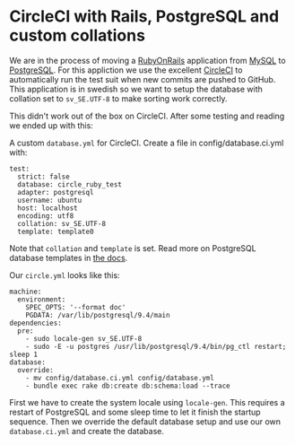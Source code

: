 # CircleCI with Rails, PostgreSQL and custom collations

We are in the process of moving a [RubyOnRails](http://rubyonrails.org/) application from [MySQL](https://www.mysql.com/) to [PostgreSQL](http://www.postgresql.org/). For this appliction we use the excellent [CircleCI](https://circleci.com) to automatically run the test suit when new commits are pushed to GitHub. This application is in swedish so we want to setup the database with collation set to `sv_SE.UTF-8` to make sorting work correctly. 

This didn't work out of the box on CircleCI. After some testing and reading we ended up with this:


A custom `database.yml` for CircleCI. Create a file in config/database.ci.yml with:

```
test:
  strict: false
  database: circle_ruby_test
  adapter: postgresql
  username: ubuntu
  host: localhost
  encoding: utf8
  collation: sv_SE.UTF-8
  template: template0
```

Note that `collation` and `template` is set. Read more on PostgreSQL database templates in [the docs](http://www.postgresql.org/docs/9.3/static/manage-ag-templatedbs.html).

Our `circle.yml` looks like this:

```
machine:
  environment:
    SPEC_OPTS: '--format doc'
    PGDATA: /var/lib/postgresql/9.4/main
dependencies:
  pre:
    - sudo locale-gen sv_SE.UTF-8 
    - sudo -E -u postgres /usr/lib/postgresql/9.4/bin/pg_ctl restart; sleep 1 
database:
  override:
    - mv config/database.ci.yml config/database.yml
    - bundle exec rake db:create db:schema:load --trace
```

First we have to create the system locale using `locale-gen`. This requires a restart of PostgreSQL and some sleep time to let it finish the startup sequence. Then we override the default database setup and use our own `database.ci.yml` and create the database.